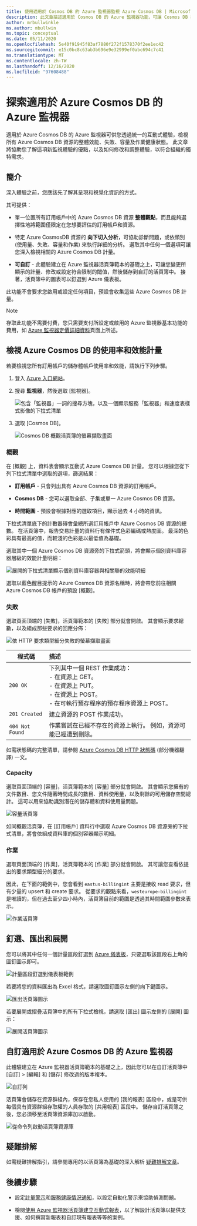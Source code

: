 ```yaml
---
title: 使用適用於 Cosmos DB 的 Azure 監視器監視 Azure Cosmos DB | Microsoft Docs
description: 此文章描述適用於 Cosmos DB 的 Azure 監視器功能，可讓 Cosmos DB 擁有者快速了解其 CosmosDB 帳戶的效能和使用問題。
author: mrbullwinkle
ms.author: mbullwin
ms.topic: conceptual
ms.date: 05/11/2020
ms.openlocfilehash: 5e40f91945f83af7880f272f1578370f2ee1ec42
ms.sourcegitcommit: e15c0bc8c63ab3b696e9e32999ef0abc694c7c41
ms.translationtype: MT
ms.contentlocale: zh-TW
ms.lasthandoff: 12/16/2020
ms.locfileid: "97608488"
---
```

# <a name="explore-azure-monitor-for-azure-cosmos-db"></a>探索適用於 Azure Cosmos DB 的 Azure 監視器

適用於 Azure Cosmos DB 的 Azure 監視器可供您透過統一的互動式體驗，檢視所有 Azure Cosmos DB 資源的整體效能、失敗、容量及作業健康狀態。 此文章將協助您了解這項新監視體驗的優點，以及如何修改和調整體驗，以符合組織的獨特需求。   

## <a name="introduction"></a>簡介

深入體驗之前，您應該先了解其呈現和視覺化資訊的方式。 

其可提供：

* 單一位置所有訂用帳戶中的 Azure Cosmos DB 資源 **整體觀點**，而且能夠選擇性地將範圍僅限定在您想要評估的訂用帳戶和資源。

* 特定 Azure CosmosDB 資源的 **向下切入分析**，可協助診斷問題，或依類別 (使用量、失敗、容量和作業) 來執行詳細的分析。 選取其中任何一個選項可讓您深入檢視相關的 Azure Cosmos DB 計量。  

* **可自訂** - 此體驗建立在 Azure 監視器活頁簿範本的基礎之上，可讓您變更所顯示的計量、修改或設定符合限制的閾值，然後儲存到自訂的活頁簿中。 接著，活頁簿中的圖表可以釘選到 Azure 儀表板。  

此功能不會要求您啟用或設定任何項目，預設會收集這些 Azure Cosmos DB 計量。

>[!NOTE]
>存取此功能不需要付費，您只需要支付所設定或啟用的 Azure 監視器基本功能的費用，如 [Azure 監視器定價詳細資料](https://azure.microsoft.com/pricing/details/monitor/)頁面上所述。

## <a name="view-utilization-and-performance-metrics-for-azure-cosmos-db"></a>檢視 Azure Cosmos DB 的使用率和效能計量

若要檢視您所有訂用帳戶的儲存體帳戶使用率和效能，請執行下列步驟。

1. 登入 [Azure 入口網站](https://portal.azure.com)。

2. 搜尋 **監視器**，然後選取 [監視器]。

    ![包含「監視器」一詞的搜尋方塊，以及一個顯示服務「監視器」和速度表樣式影像的下拉式清單](./media/cosmosdb-insights-overview/search-monitor.png)

3. 選取 [Cosmos DB]。

    ![Cosmos DB 概觀活頁簿的螢幕擷取畫面](./media/cosmosdb-insights-overview/cosmos-db.png)

### <a name="overview"></a>概觀

在 [概觀] 上，資料表會顯示互動式 Azure Cosmos DB 計量。 您可以根據您從下列下拉式清單中選取的選項，篩選結果：

* **訂用帳戶** - 只會列出具有 Azure Cosmos DB 資源的訂用帳戶。  

* **Cosmos DB** - 您可以選取全部、子集或單一 Azure Cosmos DB 資源。

* **時間範圍** - 預設會根據對應的選取項目，顯示過去 4 小時的資訊。

下拉式清單底下的計數器磚會彙總所選訂用帳戶中 Azure Cosmos DB 資源的總數。 在活頁簿中，報告交易計量的資料行有條件式色彩編碼或熱度圖。 最深的色彩具有最高的值，而較淺的色彩是以最低值為基礎。 

選取其中一個 Azure Cosmos DB 資源旁的下拉式箭頭，將會顯示個別資料庫容器層級的效能計量明細：

![展開的下拉式清單顯示個別資料庫容器與相關聯的效能明細](./media/cosmosdb-insights-overview/container-view.png)

選取以藍色醒目提示的 Azure Cosmos DB 資源名稱時，將會帶您前往相關 Azure Cosmos DB 帳戶的預設 [概觀]。 

### <a name="failures"></a>失敗

選取頁面頂端的 [失敗]，活頁簿範本的 [失敗] 部分就會開啟。 其會顯示要求總數，以及組成那些要求的回應分佈：

![依 HTTP 要求類型細分失敗的螢幕擷取畫面](./media/cosmosdb-insights-overview/failures.png)

| 程式碼 |  描述       | 
|-----------|:--------------------|
| `200 OK`  | 下列其中一個 REST 作業成功： </br>- 在資源上 GET。 </br> - 在資源上 PUT。 </br> - 在資源上 POST。 </br> - 在可執行預存程序的預存程序資源上 POST。|
| `201 Created` | 建立資源的 POST 作業成功。 |
| `404 Not Found` | 作業嘗試在已經不存在的資源上執行。 例如，資源可能已經遭到刪除。 |

如需狀態碼的完整清單，請參閱 [Azure Cosmos DB HTTP 狀態碼](/rest/api/cosmos-db/http-status-codes-for-cosmosdb) \(部分機器翻譯\) 一文。

### <a name="capacity"></a>Capacity

選取頁面頂端的 [容量]，活頁簿範本的 [容量] 部分就會開啟。 其會顯示您擁有的文件數目、您文件隨著時間成長的數目、資料使用量，以及剩餘的可用儲存空間總計。  這可以用來協助識別潛在的儲存體和資料使用量問題。

![容量活頁簿](./media/cosmosdb-insights-overview/capacity.png) 

如同概觀活頁簿，在 [訂用帳戶] 資料行中選取 Azure Cosmos DB 資源旁的下拉式清單，將會依組成資料庫的個別容器顯示明細。

### <a name="operations"></a>作業 

選取頁面頂端的 [作業]，活頁簿範本的 [作業] 部分就會開啟。 其可讓您查看依提出的要求類型細分的要求。 

因此，在下面的範例中，您會看到 `eastus-billingint` 主要是接收 read 要求，但有少量的 upsert 和 create 要求。 從要求的觀點來看，`westeurope-billingint` 是唯讀的，但在過去至少四小時內，活頁簿目前的範圍是透過其時間範圍參數來表示。

![作業活頁簿](./media/cosmosdb-insights-overview/operation.png) 

## <a name="pin-export-and-expand"></a>釘選、匯出和展開

您可以將其中任何一個計量區段釘選到 [Azure 儀表板](../../azure-portal/azure-portal-dashboards.md)，只要選取該區段右上角的圖釘圖示即可。

![計量區段釘選到儀表板範例](./media/cosmosdb-insights-overview/pin.png)

若要將您的資料匯出為 Excel 格式，請選取圖釘圖示左側的向下鍵圖示。

![匯出活頁簿圖示](./media/cosmosdb-insights-overview/export.png)

若要展開或摺疊活頁簿中的所有下拉式檢視，請選取 [匯出] 圖示左側的 [展開] 圖示：

![展開活頁簿圖示](./media/cosmosdb-insights-overview/expand.png)

## <a name="customize-azure-monitor-for-azure-cosmos-db"></a>自訂適用於 Azure Cosmos DB 的 Azure 監視器

此體驗建立在 Azure 監視器活頁簿範本的基礎之上，因此您可以在自訂活頁簿中 [自訂] > [編輯] 和 [儲存] 修改過的版本複本。 

![自訂列](./media/cosmosdb-insights-overview/customize.png)

活頁簿會儲存在資源群組內，保存在您私人使用的 [我的報表] 區段中，或是可供每個具有資源群組存取權的人員存取的 [共用報表] 區段中。 儲存自訂活頁簿之後，您必須移至活頁簿資源庫加以啟動。

![從命令列啟動活頁簿資源庫](./media/cosmosdb-insights-overview/gallery.png)

## <a name="troubleshooting"></a>疑難排解

如需疑難排解指引，請參閱專用的以活頁簿為基礎的深入解析 [疑難排解文章](troubleshoot-workbooks.md)。

## <a name="next-steps"></a>後續步驟

* 設定[計量警示](../platform/alerts-metric.md)和[服務健康情況通知](../../service-health/alerts-activity-log-service-notifications-portal.md)，以設定自動化警示來協助偵測問題。

* 檢閱[使用 Azure 監視器活頁簿建立互動式報表](../platform/workbooks-overview.md)，以了解設計活頁簿以提供支援、如何撰寫新報表和自訂現有報表等等的案例。

